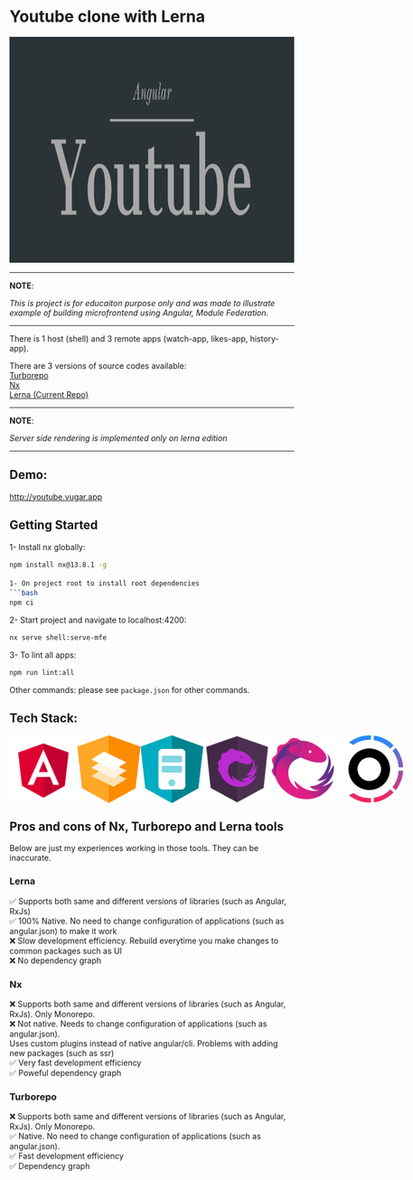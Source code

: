 # Youtube clone with Lerna 

<img src="https://github.com/vugar005/vg-common/blob/main/images/Youtube-logo.webp" alt="Youtube Angular brand" width="100%"  height="400px">

---
**NOTE**:

*This is project is for educaiton purpose only and was made to illustrate example of building microfrontend using Angular, Module Federation.*   

---


There is 1 host (shell) and 3 remote apps (watch-app, likes-app, history-app).     

There are 3 versions of source codes available:   
[Turborepo](https://github.com/vugar005/youtube-webapp-turborepo)   
[Nx](https://github.com/vugar005/youtube-webapp)   
[Lerna (Current Repo)](https://github.com/vugar005/youtube-webapp-lerna)   

---
**NOTE**:

*Server side rendering is implemented only on lerna edition*

---

## Demo:
http://youtube.vugar.app
## Getting Started

1- Install nx globally:
```bash 
npm install nx@13.8.1 -g

1- On project root to install root dependencies   
```bash 
npm ci
```  

2- Start project and navigate to localhost:4200:  
```bash
nx serve shell:serve-mfe
```

3- To lint all apps: 
```bash
npm run lint:all
```
Other commands: please see ```package.json``` for other commands.   

## Tech Stack:   
<div style="display:flex;">
<img src="https://github.com/vugar005/vg-common/blob/main/icons/brands/angular.svg" title="Angular" alt="Angular" height="120"/>
<img src="https://github.com/vugar005/vg-common/blob/main/icons/brands/material.svg" title="Angular Material" alt="Angular Material" height="120"/>
<img src="https://github.com/vugar005/vg-common/blob/main/icons/brands/angular-universal.svg" title="Angular Universal" alt="Angular Universal" height="120"/>
<img src="https://github.com/vugar005/vg-common/blob/main/icons/brands/ngrx.svg" title="NgRx" alt="NgRx store" height="120"/>
<img src="https://github.com/vugar005/vg-common/blob/main/icons/brands/rxjs.svg" title="RxJs" alt="RxJs" height="120"/>
<img src="https://github.com/vugar005/vg-common/blob/main/icons/brands/turborepo.svg" title="Turborepo"  alt="Turborepo" height="120"/>
</div>


## Pros and cons of Nx, Turborepo and Lerna tools
Below are just my experiences working in those tools. They can be inaccurate.   
### Lerna
✅ Supports both same and different versions of libraries (such as Angular, RxJs)   
✅ 100% Native. No need to change configuration of applications (such as angular.json) to make it work  
❌ Slow development efficiency. Rebuild everytime you make changes to common packages such as UI   
❌ No dependency graph   

### Nx
❌ Supports both same and different versions of libraries (such as Angular, RxJs). Only Monorepo.   
❌ Not native. Needs to change configuration of applications (such as angular.json).   
  Uses custom plugins instead of native angular/cli. Problems with adding new packages (such as ssr)   
✅ Very fast development efficiency   
✅ Poweful dependency graph   

### Turborepo
❌ Supports both same and different versions of libraries (such as Angular, RxJs). Only Monorepo.   
✅ Native. No need to change configuration of applications (such as angular.json).   
✅ Fast development efficiency   
✅ Dependency graph  

